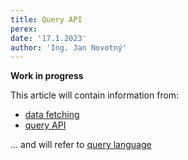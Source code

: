 ```yaml
---
title: Query API
perex:
date: '17.1.2023'
author: 'Ing. Jan Novotný'
---
```


**Work in progress**

This article will contain information from:

- [data fetching](https://evitadb.io/research/assignment/index#data-fetching)
- [query API](https://evitadb.io/research/assignment/querying/query_api)

... and will refer to [query language](../query/basics.md)